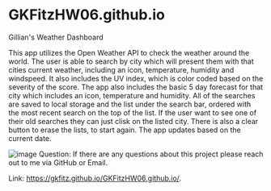 # GKFitzHW06.github.io

Gillian's Weather Dashboard

This app utilizes the Open Weather API to check the weather around the world. The user is able to search by city which will present them with that cities current weather, including an icon, temperature, humidity and windspeed. It also includes the UV index, which is color coded based on the severity of the score. The app also includes the basic 5 day forecast for that city which includes an icon, temperature and humidity. All of the searches are saved to local storage and the list under the search bar, ordered with the most recent search on the top of the list. If the user want to see one of their old searches they can just clisk on the listed city. There is also a clear button to erase the lists, to start again. The app updates based on the current date. 

![image](https://user-images.githubusercontent.com/73301331/113056215-81390480-9179-11eb-90a3-9251abf2a5b4.png)
Question:
If there are any questions about this project please reach out to me via GitHub or Email.

Link:
https://gkfitz.github.io/GKFitzHW06.github.io/.

